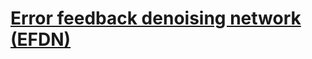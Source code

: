 # [Error feedback denoising network (EFDN)](https://ietresearch.onlinelibrary.wiley.com/doi/epdf/10.1049/ipr2.12121)
